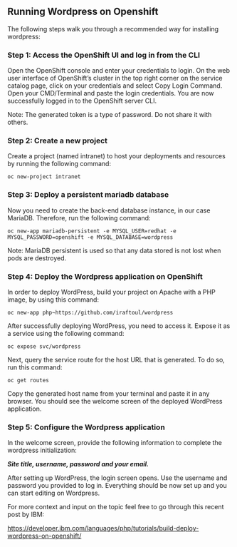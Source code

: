 ## Running Wordpress on Openshift

The following steps walk you through a recommended way for installing wordpress:

### Step 1: Access the OpenShift UI and log in from the CLI

Open the OpenShift console and enter your credentials to login. On the web user interface of OpenShift’s cluster in the top right corner on the service catalog page, click on your credentials and select Copy Login Command. Open your CMD/Terminal and paste the login credentials. You are now successfully logged in to the OpenShift server CLI.

Note: The generated token is a type of password. Do not share it with others.

### Step 2: Create a new project

Create a project (named intranet) to host your deployments and resources by running the following command:

```
oc new-project intranet
```

### Step 3: Deploy a persistent mariadb database

Now you need to create the back-end database instance, in our case MariaDB. Therefore, run the following command:

```
oc new-app mariadb-persistent -e MYSQL_USER=redhat -e MYSQL_PASSWORD=openshift -e MYSQL_DATABASE=wordpress
```

Note: MariaDB persistent is used so that any data stored is not lost when pods are destroyed.

### Step 4: Deploy the Wordpress application on OpenShift

In order to deploy WordPress, build your project on Apache with a PHP image, by using this command:

```
oc new-app php~https://github.com/iraftoul/wordpress
```

After successfully deploying WordPress, you need to access it. Expose it as a service using the following command:

```
oc expose svc/wordpress
```

Next, query the service route for the host URL that is generated. To do so, run this command:

```
oc get routes
```

Copy the generated host name from your terminal and paste it in any browser. You should see the welcome screen of the deployed WordPress application.

### Step 5: Configure the Wordpress application

In the welcome screen, provide the following information to complete the wordpress initialization:

**_Site title, username, password and your email._**

After setting up WordPress, the login screen opens. Use the username and password you provided to log in. Everything should be now set up and you can start editing on Wordpress.

For more context and input on the topic feel free to go through this recent post by IBM:

https://developer.ibm.com/languages/php/tutorials/build-deploy-wordpress-on-openshift/
